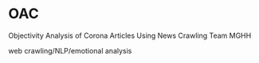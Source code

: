 # OAC
Objectivity Analysis of Corona Articles Using News Crawling
Team MGHH


web crawling/NLP/emotional analysis
